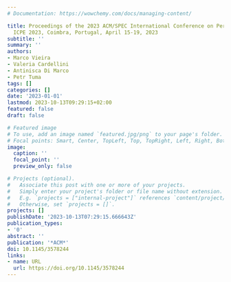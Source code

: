```yaml
---
# Documentation: https://wowchemy.com/docs/managing-content/

title: Proceedings of the 2023 ACM/SPEC International Conference on Performance Engineering,
  ICPE 2023, Coimbra, Portugal, April 15-19, 2023
subtitle: ''
summary: ''
authors:
- Marco Vieira
- Valeria Cardellini
- Antinisca Di Marco
- Petr Tuma
tags: []
categories: []
date: '2023-01-01'
lastmod: 2023-10-13T09:29:15+02:00
featured: false
draft: false

# Featured image
# To use, add an image named `featured.jpg/png` to your page's folder.
# Focal points: Smart, Center, TopLeft, Top, TopRight, Left, Right, BottomLeft, Bottom, BottomRight.
image:
  caption: ''
  focal_point: ''
  preview_only: false

# Projects (optional).
#   Associate this post with one or more of your projects.
#   Simply enter your project's folder or file name without extension.
#   E.g. `projects = ["internal-project"]` references `content/project/deep-learning/index.md`.
#   Otherwise, set `projects = []`.
projects: []
publishDate: '2023-10-13T07:29:15.666643Z'
publication_types:
- '0'
abstract: ''
publication: '*ACM*'
doi: 10.1145/3578244
links:
- name: URL
  url: https://doi.org/10.1145/3578244
---
```

